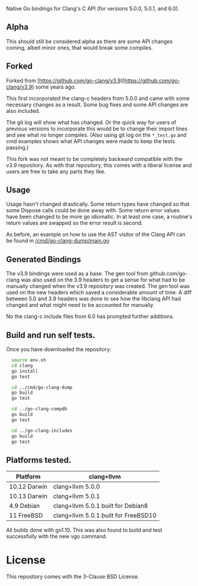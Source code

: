 
Native Go bindings for Clang's C API (for versions 5.0.0, 5.0.1, and 6.0).

## Alpha

This should still be considered alpha as there are some API changes coming,
albeit minor ones, that would break some compiles.

## Forked

Forked from [https://github.com/go-clang/v3.9](https://github.com/go-clang/v3.9) some years ago.

This first incorporated the clang-c headers from 5.0.0 and came with
some necessary changes as a result.
Some bug fixes and some API changes are also included.

The git log will show what has changed. Or the quick way for users of previous versions to incorporate this
would be to change their import lines and see what no longer compiles. (Also using git log on the `*_test.go`
and cmd examples shows what API changes were made to keep the tests passing.)

This fork was not meant to be completely backward compatible with the v3.9 repository.
As with that repository, this comes with a liberal license and users are free to take any parts they like.

## Usage

Usage hasn't changed drastically. Some return types have changed so that some Dispose calls could be done away with.
Some return error values have been changed to be more go idiomatic. In at least one case, a routine's return values
are swapped so the error result is second.

As before, an example on how to use the AST visitor of the Clang API can be found in [/cmd/go-clang-dump/main.go](/cmd/go-clang-dump/main.go)

## Generated Bindings

The v3.9 bindings were used as a base.
The gen tool from github.com/go-clang was also used on the 3.9 headers to get a sense for what had to be manually changed when the v3.9 repository was created.
The gen tool was used on the new headers which saved a considerable amount of time.
A diff between 5.0 and 3.9 headers was done to see how the libclang API had changed and what might need to be accounted for manually.

No the clang-c include files from 6.0 has prompted further additions.


## Build and run self tests.

Once you have downloaded the repository:

```bash
  source env.sh
  cd clang
  go install
  go test

  cd ../cmd/go-clang-dump
  go build
  go test

  cd ../go-clang-compdb
  go build
  go test

  cd ../go-clang-includes
  go build
  go test
```

## Platforms tested.

| Platform | clang+llvm |
| --- | --- |
| 10.12 Darwin | clang+llvm 5.0.0 |
| 10.13 Darwin | clang+llvm 5.0.1 |
| 4.9 Debian | clang+llvm 5.0.1 built for Debian8 |
| 11 FreeBSD | clang+llvm 5.0.1 built for FreeBSD10 |

All builds done with go1.10. This was also found to build and test successfully with the new vgo command.

# License

This repository comes with the 3-Clause BSD License.
